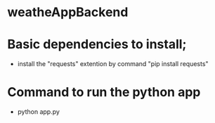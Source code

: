 # weatheAppBackend

# Basic dependencies to install;
- install the "requests" extention by command "pip install requests"

# Command to run the python app
- python app.py


